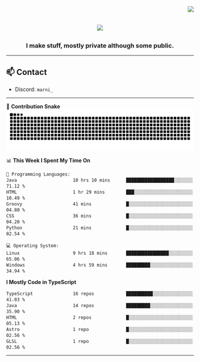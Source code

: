 <img align="right" src="https://komarev.com/ghpvc/?username=itzmarni&label=Profile%20views&color=0e75b6&style=flat">

<h1 align="center">
  <a href="https://git.io/typing-svg">
    <img src="https://readme-typing-svg.herokuapp.com/?lines=Hi+👋,+I'm+Marni!;&center=true&size=30">
  </a>
</h1>
<h3 align="center">I make stuff, mostly private although some public.</h3>

---

## 📫 Contact

- Discord: `marni_`

---

🐍 **Contribution Snake**
<picture>
  <source media="(prefers-color-scheme: dark)" srcset="https://github.com/ItzMarni/ItzMarni/blob/output/github-contribution-grid-snake-dark.svg" />
  <source media="(prefers-color-scheme: light)" srcset="https://github.com/ItzMarni/ItzMarni/blob/output/github-contribution-grid-snake.svg" />
  <img alt="github-snake" src="https://github.com/ItzMarni/ItzMarni/blob/output/github-contribution-grid-snake-dark.svg" />
</picture>

<!--START_SECTION:waka-->
📊 **This Week I Spent My Time On** 

```text
💬 Programming Languages: 
Java                     10 hrs 10 mins      ██████████████████░░░░░░░   71.12 % 
HTML                     1 hr 29 mins        ███░░░░░░░░░░░░░░░░░░░░░░   10.49 % 
Groovy                   41 mins             █░░░░░░░░░░░░░░░░░░░░░░░░   04.80 % 
CSS                      36 mins             █░░░░░░░░░░░░░░░░░░░░░░░░   04.20 % 
Python                   21 mins             █░░░░░░░░░░░░░░░░░░░░░░░░   02.54 % 

💻 Operating System: 
Linux                    9 hrs 18 mins       ████████████████░░░░░░░░░   65.06 % 
Windows                  4 hrs 59 mins       █████████░░░░░░░░░░░░░░░░   34.94 % 
```

**I Mostly Code in TypeScript** 

```text
TypeScript               16 repos            ██████████░░░░░░░░░░░░░░░   41.03 % 
Java                     14 repos            █████████░░░░░░░░░░░░░░░░   35.90 % 
HTML                     2 repos             █░░░░░░░░░░░░░░░░░░░░░░░░   05.13 % 
Astro                    1 repo              █░░░░░░░░░░░░░░░░░░░░░░░░   02.56 % 
GLSL                     1 repo              █░░░░░░░░░░░░░░░░░░░░░░░░   02.56 % 
```




<!--END_SECTION:waka-->

-------
